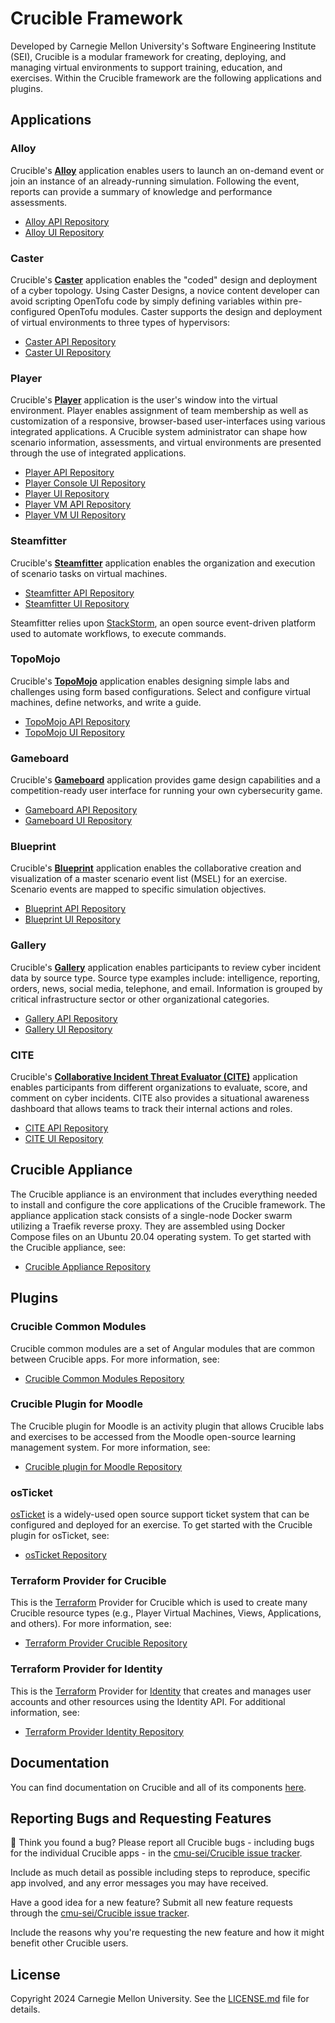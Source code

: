 # Crucible Framework

Developed by Carnegie Mellon University's Software Engineering Institute (SEI), Crucible is a modular framework for creating, deploying, and managing virtual environments to support training, education, and exercises. Within the Crucible framework are the following applications and plugins.

## Applications

### Alloy

Crucible's [**Alloy**](https://cmu-sei.github.io/crucible/alloy/) application enables users to launch an on-demand event or join an instance of an already-running simulation. Following the event, reports can provide a summary of knowledge and performance assessments.

- [Alloy API Repository](https://github.com/cmu-sei/Alloy.Api)
- [Alloy UI Repository](https://github.com/cmu-sei/Alloy.ui)

### Caster

Crucible's [**Caster**](https://cmu-sei.github.io/crucible/caster/) application enables the "coded" design and deployment of a cyber topology. Using Caster Designs, a novice content developer can avoid scripting OpenTofu code by simply defining variables within pre-configured OpenTofu modules. Caster supports the design and deployment of virtual environments to three types of hypervisors:

- [Caster API Repository](https://github.com/cmu-sei/Caster.Api)
- [Caster UI Repository](https://github.com/cmu-sei/Caster.Ui)

### Player

Crucible's [**Player**](https://cmu-sei.github.io/crucible/player/) application is the user's window into the virtual environment. Player enables assignment of team membership as well as customization of a responsive, browser-based user-interfaces using various integrated applications. A Crucible system administrator can shape how scenario information, assessments, and virtual environments are presented through the use of integrated applications.

- [Player API Repository](https://github.com/cmu-sei/Player.Api)
- [Player Console UI Repository](https://github.com/cmu-sei/Console.Ui)
- [Player UI Repository](https://github.com/cmu-sei/Player.Ui)
- [Player VM API Repository](https://github.com/cmu-sei/Vm.Api)
- [Player VM UI Repository](https://github.com/cmu-sei/Vm.Ui)

### Steamfitter

Crucible's [**Steamfitter**](https://cmu-sei.github.io/crucible/steamfitter/) application enables the organization and execution of scenario tasks on virtual machines.

- [Steamfitter API Repository](https://github.com/cmu-sei/Steamfitter.Api)
- [Steamfitter UI Repository](https://github.com/cmu-sei/Steamfitter.Ui)

Steamfitter relies upon [StackStorm](https://stackstorm.com/), an open source event-driven platform used to automate workflows, to execute commands.

### TopoMojo

Crucible's [**TopoMojo**](https://cmu-sei.github.io/crucible/topomojo/about/) application enables designing simple labs and challenges using form based configurations. Select and configure virtual machines, define networks, and write a guide.

- [TopoMojo API Repository](https://github.com/cmu-sei/TopoMojo)
- [TopoMojo UI Repository](https://github.com/cmu-sei/topomojo-ui)

### Gameboard

Crucible's [**Gameboard**](https://cmu-sei.github.io/crucible/Gameboard/) application provides game design capabilities and a competition-ready user interface for running your own cybersecurity game.

- [Gameboard API Repository](https://github.com/cmu-sei/Gameboard)
- [Gameboard UI Repository](https://github.com/cmu-sei/Gameboard-ui)

### Blueprint

Crucible's [**Blueprint**](https://cmu-sei.github.io/crucible/blueprint/) application enables the collaborative creation and visualization of a master scenario event list (MSEL) for an exercise. Scenario events are mapped to specific simulation objectives.

- [Blueprint API Repository](https://github.com/cmu-sei/Blueprint.Api)
- [Blueprint UI Repository](https://github.com/cmu-sei/Blueprint.Ui)

### Gallery

Crucible's [**Gallery**](https://cmu-sei.github.io/crucible/gallery/) application enables participants to review cyber incident data by source type. Source type examples include: intelligence, reporting, orders, news, social media, telephone, and email. Information is grouped by critical infrastructure sector or other organizational categories.

- [Gallery API Repository](https://github.com/cmu-sei/Gallery.Api)
- [Gallery UI Repository](https://github.com/cmu-sei/Gallery.Ui)

### CITE

Crucible's [**Collaborative Incident Threat Evaluator (CITE)**](https://cmu-sei.github.io/crucible/cite/) application enables participants from different organizations to evaluate, score, and comment on cyber incidents. CITE also provides a situational awareness dashboard that allows teams to track their internal actions and roles.

- [CITE API Repository](https://github.com/cmu-sei/CITE.Api)
- [CITE UI Repository](https://github.com/cmu-sei/CITE.Ui)


## Crucible Appliance

The Crucible appliance is an environment that includes everything needed to install and configure the core applications of the Crucible framework. The appliance application stack consists of a single-node Docker swarm utilizing a Traefik reverse proxy. They are assembled using Docker Compose files on an Ubuntu 20.04 operating system. To get started with the Crucible appliance, see:

- [Crucible Appliance Repository](https://github.com/cmu-sei/Crucible.Appliance)

## Plugins

### Crucible Common Modules

Crucible common modules are a set of Angular modules that are common between Crucible apps. For more information, see:

- [Crucible Common Modules Repository](https://github.com/cmu-sei/Crucible.Common.Ui)

### Crucible Plugin for Moodle

The Crucible plugin for Moodle is an activity plugin that allows Crucible labs and exercises to be accessed from the Moodle open-source learning management system. For more information, see:

- [Crucible plugin for Moodle Repository](https://github.com/cmu-sei/moodle-mod_crucible)

### osTicket

[osTicket](https://osticket.com/) is a widely-used open source support ticket system that can be configured and deployed for an exercise. To get started with the Crucible plugin for osTicket, see:

- [osTicket Repository](https://github.com/cmu-sei/osticket-crucible)

### Terraform Provider for Crucible

This is the [Terraform](https://www.terraform.io/) Provider for Crucible which is used to create many Crucible resource types (e.g., Player Virtual Machines, Views, Applications, and others). For more information, see:

- [Terraform Provider Crucible Repository](https://github.com/cmu-sei/terraform-provider-crucible)

### Terraform Provider for Identity

This is the [Terraform](https://www.terraform.io/) Provider for [Identity](https://github.com/cmu-sei/Identity) that creates and manages user accounts and other resources  using the Identity API. For additional information, see:

- [Terraform Provider Identity Repository](https://github.com/cmu-sei/terraform-provider-identity)

## Documentation

You can find documentation on Crucible and all of its components [here](https://cmu-sei.github.io/crucible/).

## Reporting Bugs and Requesting Features

:bug: Think you found a bug? Please report all Crucible bugs - including bugs for the individual Crucible apps - in the [cmu-sei/Crucible issue tracker](https://github.com/cmu-sei/crucible/issues).

Include as much detail as possible including steps to reproduce, specific app involved, and any error messages you may have received.

Have a good idea for a new feature? Submit all new feature requests through the [cmu-sei/Crucible issue tracker](https://github.com/cmu-sei/crucible/issues).

Include the reasons why you're requesting the new feature and how it might benefit other Crucible users.

## License

Copyright 2024 Carnegie Mellon University. See the [LICENSE.md](https://github.com/cmu-sei/crucible/blob/main/LICENSE.md) file for details.
